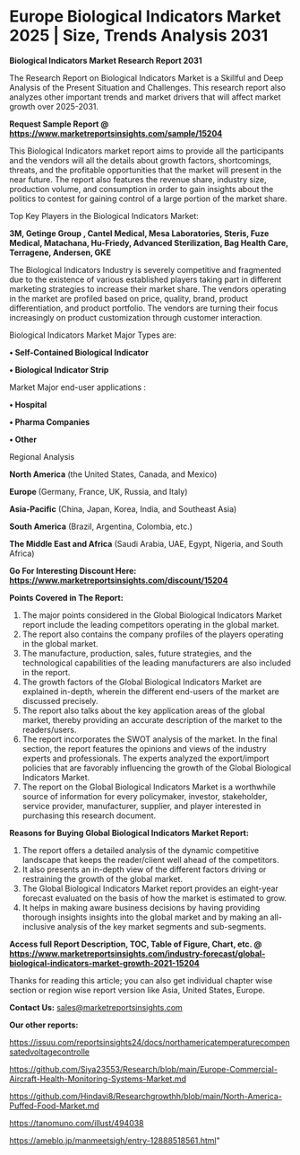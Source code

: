  # Europe Biological Indicators Market 2025 | Size, Trends Analysis 2031

<strong>Biological Indicators Market Research Report 2031</strong>

The Research Report on Biological Indicators Market is a Skillful and Deep Analysis of the Present Situation and Challenges. This research report also analyzes other important trends and market drivers that will affect market growth over 2025-2031.

<strong>Request Sample Report @ <a href=https://www.marketreportsinsights.com/sample/15204>https://www.marketreportsinsights.com/sample/15204</a></strong>

This Biological Indicators market report aims to provide all the participants and the vendors will all the details about growth factors, shortcomings, threats, and the profitable opportunities that the market will present in the near future. The report also features the revenue share, industry size, production volume, and consumption in order to gain insights about the politics to contest for gaining control of a large portion of the market share.

Top Key Players in the Biological Indicators Market:

<strong>3M, Getinge Group , Cantel Medical, Mesa Laboratories, Steris, Fuze Medical, Matachana, Hu-Friedy, Advanced Sterilization, Bag Health Care, Terragene, Andersen, GKE</strong>

The Biological Indicators Industry is severely competitive and fragmented due to the existence of various established players taking part in different marketing strategies to increase their market share. The vendors operating in the market are profiled based on price, quality, brand, product differentiation, and product portfolio. The vendors are turning their focus increasingly on product customization through customer interaction.

Biological Indicators Market Major Types are:

<strong>• Self-Contained Biological Indicator

• Biological Indicator Strip</strong>

Market Major end-user applications :

<strong>• Hospital

• Pharma Companies

• Other</strong>

Regional Analysis

</u><strong><b>North America</b></strong> (the United States, Canada, and Mexico)

<strong><b>Europe </b></strong>(Germany, France, UK, Russia, and Italy)

<strong><b>Asia-Pacific</b></strong> (China, Japan, Korea, India, and Southeast Asia)

<strong><b>South America</b></strong> (Brazil, Argentina, Colombia, etc.)

<strong><b>The Middle East and Africa</b></strong> (Saudi Arabia, UAE, Egypt, Nigeria, and South Africa)

<strong>Go For Interesting Discount Here: <a href=https://www.marketreportsinsights.com/discount/15204>https://www.marketreportsinsights.com/discount/15204</a></strong>

<strong>Points Covered in The Report:</strong>
<ol>
  <li>The major points considered in the Global Biological Indicators Market report include the leading competitors operating in the global market.</li>
  <li>The report also contains the company profiles of the players operating in the global market.</li>
  <li>The manufacture, production, sales, future strategies, and the technological capabilities of the leading manufacturers are also included in the report.</li>
  <li>The growth factors of the Global Biological Indicators Market are explained in-depth, wherein the different end-users of the market are discussed precisely.</li>
  <li>The report also talks about the key application areas of the global market, thereby providing an accurate description of the market to the readers/users.</li>
  <li>The report incorporates the SWOT analysis of the market. In the final section, the report features the opinions and views of the industry experts and professionals. The experts analyzed the export/import policies that are favorably influencing the growth of the Global Biological Indicators Market.</li>
  <li>The report on the Global Biological Indicators Market is a worthwhile source of information for every policymaker, investor, stakeholder, service provider, manufacturer, supplier, and player interested in purchasing this research document.</li>
</ol>
<strong>Reasons for Buying Global Biological Indicators Market Report:</strong>

<ol>
  <li>The report offers a detailed analysis of the dynamic competitive landscape that keeps the reader/client well ahead of the competitors.</li>
  <li>It also presents an in-depth view of the different factors driving or restraining the growth of the global market.</li>
  <li>The Global Biological Indicators Market report provides an eight-year forecast evaluated on the basis of how the market is estimated to grow.</li>
  <li>It helps in making aware business decisions by having providing thorough insights insights into the global market and by making an all-inclusive analysis of the key market segments and sub-segments.</li>
</ol>
<strong>Access full Report Description, TOC, Table of Figure, Chart, etc. @ <a href=https://www.marketreportsinsights.com/industry-forecast/global-biological-indicators-market-growth-2021-15204>https://www.marketreportsinsights.com/industry-forecast/global-biological-indicators-market-growth-2021-15204</a></strong>


Thanks for reading this article; you can also get individual chapter wise section or region wise report version like Asia, United States, Europe.

<strong>Contact Us:</strong>
sales@marketreportsinsights.com

<strong>Our other reports:</strong>

<a href=https://issuu.com/reportsinsights24/docs/northamericatemperaturecompensatedvoltagecontrolle>https://issuu.com/reportsinsights24/docs/northamericatemperaturecompensatedvoltagecontrolle</a>

<a href=https://github.com/Siya23553/Research/blob/main/Europe-Commercial-Aircraft-Health-Monitoring-Systems-Market.md>https://github.com/Siya23553/Research/blob/main/Europe-Commercial-Aircraft-Health-Monitoring-Systems-Market.md</a>

<a href=https://github.com/Hindavi8/Researchgrowthh/blob/main/North-America-Puffed-Food-Market.md>https://github.com/Hindavi8/Researchgrowthh/blob/main/North-America-Puffed-Food-Market.md</a>

<a href=https://tanomuno.com/illust/494038>https://tanomuno.com/illust/494038</a>

<a href=https://ameblo.jp/manmeetsigh/entry-12888518561.html>https://ameblo.jp/manmeetsigh/entry-12888518561.html</a>"
